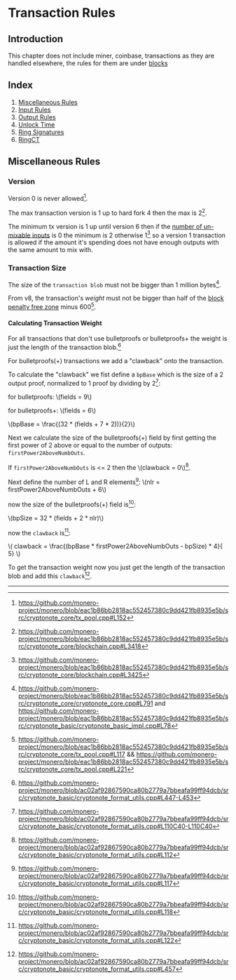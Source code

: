 # Transaction Rules

## Introduction

This chapter does not include miner, coinbase, transactions as they are handled elsewhere, the rules for them are under [blocks](blocks.md)

## Index

1. [Miscellaneous Rules](#miscellaneous-rules)
2. [Input Rules](./transactions/inputs.md)
3. [Output Rules](./transactions/outputs.md)
4. [Unlock Time](./transactions/unlock_time.md)
5. [Ring Signatures](./transactions/ring_signatures.md)
6. [RingCT](./transactions/ring_ct.md)

## Miscellaneous Rules

### Version

Version 0 is never allowed[^tx-v0].

The max transaction version is 1 up to hard fork 4 then the max is 2[^max-tx-version].

The minimum tx version is 1 up until version 6 then if the [number of un-mixable inputs](#minimum-decoys)
is 0 the minimum is 2 otherwise 1[^min-tx-version] so a version 1 transaction is allowed if the amount
it's spending does not have enough outputs with the same amount to mix with.

### Transaction Size

The size of the `transaction blob` must not be bigger than 1 million bytes[^tx-size-limit].

From v8, the transaction's _weight_ must not be bigger than half of the [block penalty free zone](./blocks/weights.md#penalty-free-zone) minus 600[^tx-weight_limit].

#### Calculating Transaction Weight

For all transactions that don't use bulletproofs or bulletproofs+ the weight is just the length of the transaction blob.[^weight-pre-bp]

For bulletproofs(+) transactions we add a "clawback" onto the transaction.

To calculate the "clawback" we fist define a `bpBase` which is the size of a 2 output proof, normalized to 1 proof by dividing by 2[^bp-base]:

for bulletproofs: \\(fields = 9\\)

for bulletproofs+: \\(fields = 6\\)

\\(bpBase = \frac{(32 * (fields + 7 * 2))}{2}\\)

Next we calculate the size of the bulletproofs(+) field by first getting the first power of 2 above or equal to the number of outputs: `firstPower2AboveNumbOuts`.

If `firstPower2AboveNumbOuts` is <= 2 then the \\(clawback = 0\\)[^fp2-less-than-2].

Next define the number of L and R elements[^lr-elements]: \\(nlr = firstPower2AboveNumbOuts + 6\\)

now the size of the bulletproofs(+) field is[^bp+-size]:

\\(bpSize = 32 * (fields + 2 * nlr)\\)

now the `clawback` is[^clawback]:

\\( clawback = \frac{(bpBase * firstPower2AboveNumbOuts - bpSize) * 4}{ 5} \\)

To get the transaction weight now you just get the length of the transaction blob and add this `clawback`[^bp-tx-weight].

---

[^tx-v0]: <https://github.com/monero-project/monero/blob/eac1b86bb2818ac552457380c9dd421fb8935e5b/src/cryptonote_core/tx_pool.cpp#L152>

[^max-tx-version]: <https://github.com/monero-project/monero/blob/eac1b86bb2818ac552457380c9dd421fb8935e5b/src/cryptonote_core/blockchain.cpp#L3418>

[^min-tx-version]: <https://github.com/monero-project/monero/blob/eac1b86bb2818ac552457380c9dd421fb8935e5b/src/cryptonote_core/blockchain.cpp#L3425>

[^tx-size-limit]: <https://github.com/monero-project/monero/blob/eac1b86bb2818ac552457380c9dd421fb8935e5b/src/cryptonote_core/cryptonote_core.cpp#L791>
and <https://github.com/monero-project/monero/blob/eac1b86bb2818ac552457380c9dd421fb8935e5b/src/cryptonote_basic/cryptonote_basic_impl.cpp#L78>

[^tx-weight_limit]: <https://github.com/monero-project/monero/blob/eac1b86bb2818ac552457380c9dd421fb8935e5b/src/cryptonote_core/tx_pool.cpp#L117> && <https://github.com/monero-project/monero/blob/eac1b86bb2818ac552457380c9dd421fb8935e5b/src/cryptonote_core/tx_pool.cpp#L221>

[^weight-pre-bp]: <https://github.com/monero-project/monero/blob/ac02af92867590ca80b2779a7bbeafa99ff94dcb/src/cryptonote_basic/cryptonote_format_utils.cpp#L447-L453>

[^bp-base]: <https://github.com/monero-project/monero/blob/ac02af92867590ca80b2779a7bbeafa99ff94dcb/src/cryptonote_basic/cryptonote_format_utils.cpp#L110C40-L110C40>

[^fp2-less-than-2]: <https://github.com/monero-project/monero/blob/ac02af92867590ca80b2779a7bbeafa99ff94dcb/src/cryptonote_basic/cryptonote_format_utils.cpp#L112>

[^lr-elements]: <https://github.com/monero-project/monero/blob/ac02af92867590ca80b2779a7bbeafa99ff94dcb/src/cryptonote_basic/cryptonote_format_utils.cpp#L117>

[^bp+-size]: <https://github.com/monero-project/monero/blob/ac02af92867590ca80b2779a7bbeafa99ff94dcb/src/cryptonote_basic/cryptonote_format_utils.cpp#L118>

[^clawback]: <https://github.com/monero-project/monero/blob/ac02af92867590ca80b2779a7bbeafa99ff94dcb/src/cryptonote_basic/cryptonote_format_utils.cpp#L122>

[^bp-tx-weight]: <https://github.com/monero-project/monero/blob/ac02af92867590ca80b2779a7bbeafa99ff94dcb/src/cryptonote_basic/cryptonote_format_utils.cpp#L457>
